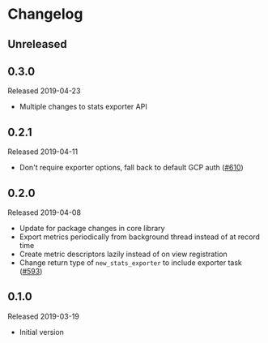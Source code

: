 # Changelog

## Unreleased

## 0.3.0
Released 2019-04-23

- Multiple changes to stats exporter API

## 0.2.1
Released 2019-04-11
- Don't require exporter options, fall back to default GCP auth
  ([#610](https://github.com/census-instrumentation/opencensus-python/pull/610))

## 0.2.0
Released 2019-04-08

- Update for package changes in core library
- Export metrics periodically from background thread instead of at record time
- Create metric descriptors lazily instead of on view registration
- Change return type of `new_stats_exporter` to include exporter task
  ([#593](https://github.com/census-instrumentation/opencensus-python/pull/593))

## 0.1.0
Released 2019-03-19

- Initial version
